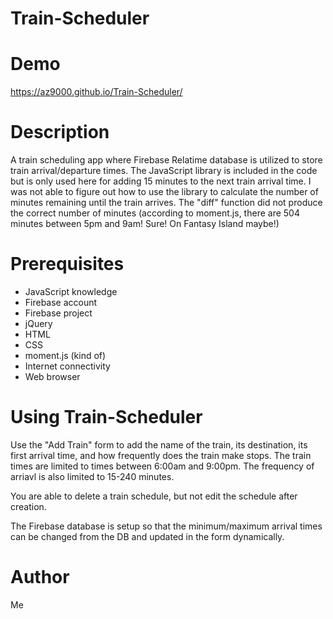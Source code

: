 # Train-Scheduler

# Demo
https://az9000.github.io/Train-Scheduler/

# Description
A train scheduling app where Firebase Relatime database is utilized to store train arrival/departure times. The JavaScript library is included in the code but is only used here for adding 15 minutes to the next train arrival time. I was not able to figure out how to use the library to calculate the number of minutes remaining until the train arrives. The "diff" function did not produce the correct number of minutes (according to moment.js, there are 504 minutes between 5pm and 9am! Sure! On Fantasy Island maybe!)

# Prerequisites
- JavaScript knowledge
- Firebase account
- Firebase project
- jQuery
- HTML
- CSS
- moment.js (kind of)
- Internet connectivity
- Web browser

# Using Train-Scheduler
Use the "Add Train" form to add the name of the train, its destination, its first arrival time, and how frequently does the train make stops. The train times are limited to times between 6:00am and 9:00pm. The frequency of arriavl is also limited to 15-240 minutes.

You are able to delete a train schedule, but not edit the schedule after creation.

The Firebase database is setup so that the minimum/maximum arrival times can be changed from the DB and updated in the form dynamically.

# Author
Me
